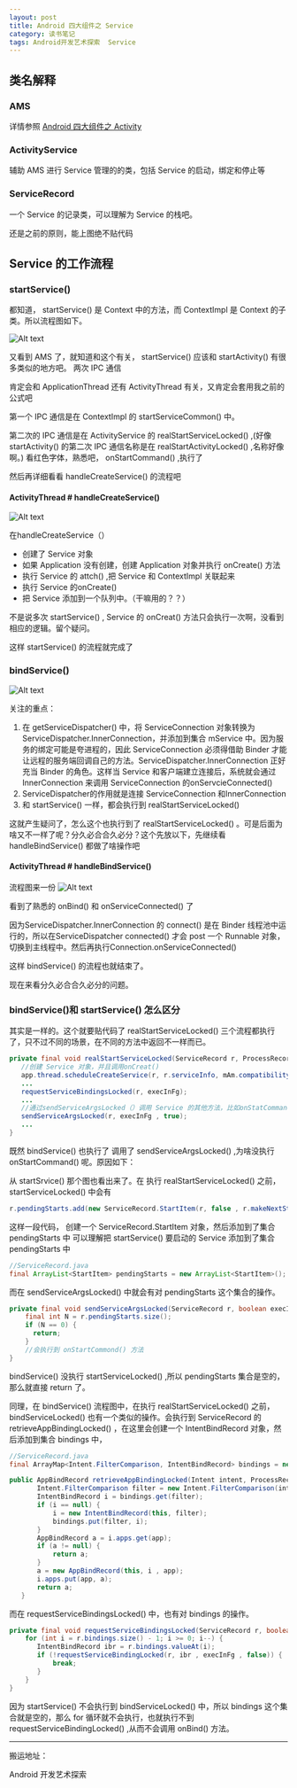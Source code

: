 ```yaml
---
layout: post
title: Android 四大组件之 Service
category: 读书笔记
tags: Android开发艺术探索  Service 
---
```

<!-- * content -->
<!-- {:toc} -->
## 类名解释
### AMS
详情参照 [Android 四大组件之 Activity](../../../../2019/03/15/Android-Activity-Core/)

### ActivityService
辅助 AMS 进行 Service 管理的的类，包括 Service 的启动，绑定和停止等

### ServiceRecord
一个 Service 的记录类，可以理解为 Service 的栈吧。

还是之前的原则，能上图绝不贴代码
## Service 的工作流程
### startService()
都知道， startService() 是 Context 中的方法，而 ContextImpl 是 Context 的子类。所以流程图如下。

![Alt text](../../../../images/startservice.png)

又看到 AMS 了，就知道和这个有关， startService() 应该和 startActivity() 有很多类似的地方吧。
两次 IPC 通信

肯定会和 ApplicationThread 还有 ActivityThread 有关，又肯定会套用我之前的公式吧

第一个 IPC 通信是在 ContextImpl 的 startServiceCommon() 中。

第二次的 IPC 通信是在 ActivityService 的 realStartServiceLocked() ,(好像 startActivity() 的第二次 IPC 通信名称是在 realStartActivityLocked() ,名称好像啊。)
看红色字体，熟悉吧， onStartCommand() ,执行了

然后再详细看看 handleCreateService() 的流程吧
#### ActivityThread # handleCreateService()
![Alt text](../../../../images/handleCreateService.png)

在handleCreateService（）
* 创建了 Service 对象
* 如果 Application 没有创建，创建 Application 对象并执行 onCreate() 方法
* 执行 Service 的 attch() ,把 Service 和 ContextImpl 关联起来
* 执行 Service 的onCreate()  
* 把 Service 添加到一个队列中。（干嘛用的？？）

不是说多次 startService() , Service 的 onCreat() 方法只会执行一次啊，没看到相应的逻辑。留个疑问。

这样 startService() 的流程就完成了


### bindService()

![Alt text](../../../../images/bindService.png)

关注的重点：
1. 在 getServiceDispatcher() 中，将 ServiceConnection 对象转换为ServiceDispatcher.InnerConnection，并添加到集合 mService 中。因为服务的绑定可能是夸进程的，因此 ServiceConnection 必须得借助 Binder 才能让远程的服务端回调自己的方法。ServiceDispatcher.InnerConnection 正好充当 Binder 的角色。这样当 Service 和客户端建立连接后，系统就会通过 InnerConnection 来调用 ServiceConnection 的onServcieConnected()
2. ServiceDispatcher的作用就是连接 ServiceConnection 和InnerConnection
3. 和 startService() 一样，都会执行到 realStartServiceLocked()

这就产生疑问了，怎么这个也执行到了 realStartServiceLocked() 。可是后面为啥又不一样了呢？分久必合合久必分？这个先放以下，先继续看 handleBindService() 都做了啥操作吧

#### ActivityThread # handleBindService()
流程图来一份
![Alt text](../../../../images/handleBindService.png)

看到了熟悉的 onBind() 和 onServiceConnected() 了

因为ServiceDispatcher.InnerConnection 的 connect() 是在 Binder 线程池中运行的，所以在ServiceDispatcher
connected() 才会 post 一个 Runnable 对象，切换到主线程中。然后再执行Connection.onServiceConnected()

这样 bindService() 的流程也就结束了。

现在来看分久必合合久必分的问题。
### bindService()和 startService() 怎么区分
其实是一样的。这个就要贴代码了 realStartServiceLocked() 三个流程都执行了，只不过不同的场景，在不同的方法中返回不一样而已。

```java
private final void realStartServiceLocked(ServiceRecord r, ProcessRecord app , boolean execInFg) throws RemoteException {
   //创建 Service 对象，并且调用onCreat()
   app.thread.scheduleCreateService(r, r.serviceInfo, mAm.compatibilityInfoForPackageLocked(r.serviceInfo.applicationInfo), app.repProcState);
   ...
   requestServiceBindingsLocked(r, execInFg);
   ...
   //通过sendServiceArgsLocked（）调用 Service 的其他方法，比如onStatCommand()
   sendServiceArgsLocked(r, execInFg , true);
   ...
}
```

既然 bindService() 也执行了 调用了 sendServiceArgsLocked() ,为啥没执行 onStartCommand() 呢。原因如下：

从 startSrvice() 那个图也看出来了。在 执行 realStartServiceLocked() 之前， startServiceLocked() 中会有
```java
r.pendingStarts.add(new ServiceRecord.StartItem(r, false , r.makeNextStartId(), service , neededGrants));
```

这样一段代码，
创建一个 ServiceRecord.StartItem 对象，然后添加到了集合 pendingStarts 中
可以理解把 startService() 要启动的 Service 添加到了集合 pendingStarts 中
```java
//ServiceRecord.java
final ArrayList<StartItem> pendingStarts = new ArrayList<StartItem>();
```
而在 sendServiceArgsLocked() 中就会有对 pendingStarts 这个集合的操作。
```java
private final void sendServiceArgsLocked(ServiceRecord r, boolean execInFg , boolean oomAdjusted){
    final int N = r.pendingStarts.size();
    if (N == 0) {
      return;
    }
    //会执行到 onStartCommond() 方法
}
```
bindService() 没执行 startServiceLocked() ,所以 pendingStarts 集合是空的，那么就直接 return 了。

同理，在 bindService() 流程图中，在执行 realStartServiceLocked() 之前， bindServiceLocked() 也有一个类似的操作。会执行到 ServiceRecord 的 retrieveAppBindingLocked() ，在这里会创建一个 IntentBindRecord 对象，然后添加到集合 bindings 中，
```java
//ServiceRecord.java
final ArrayMap<Intent.FilterComparison, IntentBindRecord> bindings = new ArrayMap<Intent.FilterComparison, IntentBindRecord>();

public AppBindRecord retrieveAppBindingLocked(Intent intent, ProcessRecord app) {
       Intent.FilterComparison filter = new Intent.FilterComparison(intent);
       IntentBindRecord i = bindings.get(filter);
       if (i == null) {
           i = new IntentBindRecord(this, filter);
           bindings.put(filter, i);
       }
       AppBindRecord a = i.apps.get(app);
       if (a != null) {
           return a;
       }
       a = new AppBindRecord(this, i , app);
       i.apps.put(app, a);
       return a;
   }
```
而在 requestServiceBindingsLocked() 中，也有对 bindings 的操作。
```java
private final void requestServiceBindingsLocked(ServiceRecord r, boolean execInFg) {
    for (int i = r.bindings.size() - 1; i >= 0; i--) {
       IntentBindRecord ibr = r.bindings.valueAt(i);
       if (!requestServiceBindingLocked(r, ibr , execInFg , false)) {
           break;
       }
    }
}
```
因为 startService() 不会执行到 bindServiceLocked() 中，所以 bindings 这个集合就是空的，那么 for 循环就不会执行，也就执行不到 requestServiceBindingLocked() ,从而不会调用 onBind() 方法。


---
搬运地址：    

Android 开发艺术探索
